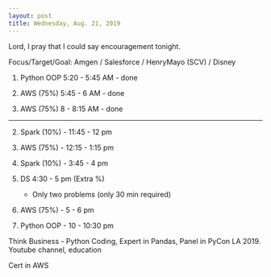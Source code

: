 ```yaml
---
layout: post
title: Wednesday, Aug. 21, 2019
---
```


Lord, I pray that I could say encouragement tonight.
  

Focus/Target/Goal:  Amgen / Salesforce / HenryMayo (SCV) / Disney   

      
1. Python OOP 5:20 - 5:45 AM - done

2. AWS (75%) 5:45 - 6 AM - done

1. AWS (75%) 8 - 8:15 AM - done

----------------------------

2. Spark (10%) - 11:45 - 12 pm

3. AWS (75%) - 12:15 - 1:15 pm 

4. Spark (10%) - 3:45 - 4 pm 

5. DS 4:30 - 5 pm (Extra %)
   - Only two problems (only 30 min required)

6. AWS (75%) - 5 - 6 pm 

7. Python OOP - 10 - 10:30 pm

Think Business - Python Coding, Expert in Pandas, Panel in PyCon LA 2019.
                 Youtube channel, education
                                  
Cert in AWS


